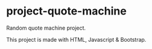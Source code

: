 # project-quote-machine
Random quote machine project.

This project is made with HTML, Javascript & Bootstrap.
